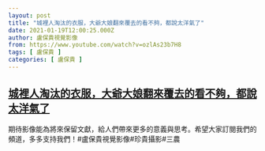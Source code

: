 ```yaml
---
layout: post
title: "城裡人淘汰的衣服，大爺大娘翻來覆去的看不夠，都說太洋氣了"
date: 2021-01-19T12:00:25.000Z
author: 盧保貴視覺影像
from: https://www.youtube.com/watch?v=ozlAs23b7H8
tags: [ 盧保貴 ]
categories: [ 盧保貴 ]
---
```

<!--1611057625000-->
[城裡人淘汰的衣服，大爺大娘翻來覆去的看不夠，都說太洋氣了](https://www.youtube.com/watch?v=ozlAs23b7H8)
------

<div>
期待影像能為將來保留文獻，給人們帶來更多的意義與思考。希望大家訂閱我們的頻道，多多支持我們！#盧保貴視覺影像#珍貴攝影#三農
</div>
